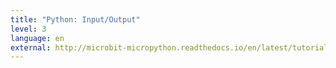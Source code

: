 ```yaml
---
title: "Python: Input/Output"
level: 3
language: en
external: http://microbit-micropython.readthedocs.io/en/latest/tutorials/io.html
---
```

